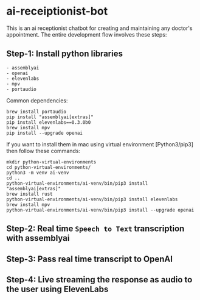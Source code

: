 # ai-receiptionist-bot

This is an ai receptionist chatbot for creating and maintaining any doctor's appointment. The entire development flow
involves these
steps:

## Step-1: Install python libraries

    - assemblyai
    - openai
    - elevenlabs
    - mpv
    - portaudio
Common dependencies:
```
brew install portaudio
pip install "assemblyai[extras]"
pip install elevenlabs==0.3.0b0
brew install mpv
pip install --upgrade openai
```

If you want to install them in mac using virtual environment [Python3/pip3] then follow these commands:
```
mkdir python-virtual-environments
cd python-virtual-environments/
python3 -m venv ai-venv
cd ..
python-virtual-environments/ai-venv/bin/pip3 install "assemblyai[extras]"
brew install rust
python-virtual-environments/ai-venv/bin/pip3 install elevenlabs
brew install mpv
python-virtual-environments/ai-venv/bin/pip3 install --upgrade openai
```

## Step-2: Real time `Speech to Text` transcription with assemblyai
## Step-3: Pass real time transcript to OpenAI
## Step-4: Live streaming the response as audio to the user using ElevenLabs
